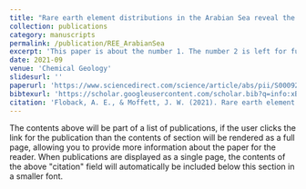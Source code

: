 ```yaml
---
title: "Rare earth element distributions in the Arabian Sea reveal the influence of redox processes within the oxygen deficient zone"
collection: publications
category: manuscripts
permalink: /publication/REE_ArabianSea
excerpt: 'This paper is about the number 1. The number 2 is left for future work.'
date: 2021-09
venue: 'Chemical Geology'
slidesurl: ''
paperurl: 'https://www.sciencedirect.com/science/article/abs/pii/S0009254121001583'
bibtexurl: 'https://scholar.googleusercontent.com/scholar.bib?q=info:xB6PDM6bwtwJ:scholar.google.com/&output=citation&scisdr=CgIBQK7lEN-YvPdEOJ8:AAZF9b8AAAAAaEpCIJ9IzPc6BsuyED4GnHW6Nr8&scisig=AAZF9b8AAAAAaEpCIEvssGKNW1zg2IWjvOOc3lo&scisf=4&ct=citation&cd=-1&hl=en'
citation: 'Floback, A. E., & Moffett, J. W. (2021). Rare earth element distributions in the Arabian Sea reveal the influence of redox processes within the oxygen deficient zone. Chemical Geology, 577, 120214.'
---
```

The contents above will be part of a list of publications, if the user clicks the link for the publication than the contents of section will be rendered as a full page, allowing you to provide more information about the paper for the reader. When publications are displayed as a single page, the contents of the above "citation" field will automatically be included below this section in a smaller font.
